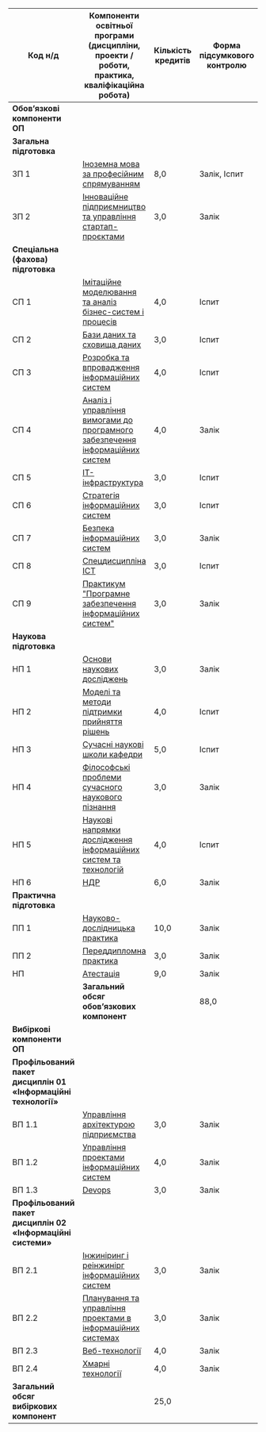 | Код н/д | Компоненти освітньої програми (дисципліни, проекти / роботи, практика, кваліфікаційна робота)                                                                                  | Кількість кредитів | Форма підсумкового контролю |
|---------|------------------------------------------------------------------------------------------------------------------------------------------------------------------------------|--------------------|------------------------------|
| **Обов’язкові компоненти ОП**                                                                                                                                                                     |                    |                              |
| **Загальна підготовка**                                                                                                                                                                               |                    |                              |
| ЗП 1    | [Іноземна мова за професійним спрямуванням](http://web.kpi.kharkov.ua/ist/wp-content/uploads/sites/235/2024/09/ZP1_Anglijska-mova-za-prof-spryamuvannyam-1.pdf)            | 8,0                | Залік, Іспит                 |
| ЗП 2    | [Інноваційне підприємництво та управління стартап-проєктами](http://web.kpi.kharkov.ua/ist/wp-content/uploads/sites/235/2024/09/ZP2_Innovatsijne-pidpryyemnytstvo-ta-upravlinnya-SP-1.pdf) | 3,0                | Залік                        |
| **Спеціальна (фахова) підготовка**                                                                                                                                                                |                    |                              |
| СП 1    | [Імітаційне моделювання та аналіз бізнес-систем і процесів](http://web.kpi.kharkov.ua/ist/wp-content/uploads/sites/235/2024/09/SP1_Imit_modelyuvannya-1.pdf)                        | 4,0                | Іспит                        |
| СП 2    | [Бази даних та сховища даних](http://web.kpi.kharkov.ua/ist/wp-content/uploads/sites/235/2024/09/SP2_BazyDanyhShovDanyh_2024.pdf)                                                | 3,0                | Іспит                        |
| СП 3    | [Розробка та впровадження інформаційних систем](http://web.kpi.kharkov.ua/ist/wp-content/uploads/sites/235/2024/09/SP3_RozrobkaVprovadzhennyaIS_2024.pdf)                             | 4,0                | Іспит                        |
| СП 4    | [Аналіз і управління вимогами до програмного забезпечення інформаційних систем](http://web.kpi.kharkov.ua/ist/wp-content/uploads/sites/235/2024/09/SP4_Analiz-i-upravlinnya-vymogamy-do-PZIS-1.pdf) | 4,0                | Залік                        |
| СП 5    | [ІТ-інфраструктура](http://web.kpi.kharkov.ua/ist/wp-content/uploads/sites/235/2024/09/SP5_IT-infrastruktura_2024.pdf)                                                           | 3,0                | Іспит                        |
| СП 6    | [Стратегія інформаційних систем](http://web.kpi.kharkov.ua/ist/wp-content/uploads/sites/235/2024/09/SP6_Strategiya-informatsijnyh-system-ONP.pdf)                               | 3,0                | Іспит                        |
| СП 7    | [Безпека інформаційних систем](http://web.kpi.kharkov.ua/ist/wp-content/uploads/sites/235/2024/09/SP7_Bezpeka_informatsijnyh_system-1.pdf)                                         | 3,0                | Залік                        |
| СП 8    | [Спецдисципліна ІСТ](http://web.kpi.kharkov.ua/ist/wp-content/uploads/sites/235/2024/09/SP8_Spetsdystsyplina-IST.pdf)                                                               | 3,0                | Іспит                        |
| СП 9    | [Практикум "Програмне забезпечення інформаційних систем"](http://web.kpi.kharkov.ua/ist/wp-content/uploads/sites/235/2024/09/SP9_Praktykum-PZ-IS-1.pdf)                              | 3,0                | Залік                        |
| **Наукова підготовка**                                                                                                                                                                             |                    |                              |
| НП 1    | [Основи наукових досліджень](http://web.kpi.kharkov.ua/ist/wp-content/uploads/sites/235/2024/09/NP1_Osnovy-naukovyh-doslidzhen_1_9.pdf)                                             | 3,0                | Залік                        |
| НП 2    | [Моделі та методи підтримки прийняття рішень](http://web.kpi.kharkov.ua/ist/wp-content/uploads/sites/235/2024/09/NP2_ModeliMetodyPidtrymkyPryjnyattyaRishen.pdf)                          | 4,0                | Іспит                        |
| НП 3    | [Сучасні наукові школи кафедри](http://web.kpi.kharkov.ua/ist/wp-content/uploads/sites/235/2024/09/NP3_Suchasni-naukovi-shkoli-kafedry.pdf)                                          | 5,0                | Іспит                        |
| НП 4    | [Філософські проблеми сучасного наукового пізнання](http://web.kpi.kharkov.ua/ist/wp-content/uploads/sites/235/2024/09/NP4_FILOSOVSKI-PROBLEMY-SUCHASNOGO-NAUKOVOGO-PIZNANNYA.pdf)            | 3,0                | Залік                        |
| НП 5    | [Наукові напрямки дослідження інформаційних систем та технологій](http://web.kpi.kharkov.ua/ist/wp-content/uploads/sites/235/2024/09/NP5_Naukovi-napryamky-doslidzhennya-informatsijnyh-system-ta-tehnologij_1_9.pdf) | 4,0                | Іспит                        |
| НП 6    | [НДР](http://web.kpi.kharkov.ua/ist/wp-content/uploads/sites/235/2024/09/NP6_NDR_1_9.pdf)                                                                                                 | 6,0                | Залік                        |
| **Практична підготовка**                                                                                                                                                                         |                    |                              |
| ПП 1    | [Науково-дослідницька практика](http://web.kpi.kharkov.ua/ist/wp-content/uploads/sites/235/2024/09/PP1_NaukovoDoslPraktyka_1_9.pdf)                                                  | 10,0               | Залік                        |
| ПП 2    | [Переддипломна практика](http://web.kpi.kharkov.ua/ist/wp-content/uploads/sites/235/2024/09/PP2_PereddyplomnaPraktyka_1_9.pdf)                                                       | 3,0                | Залік                        |
| НП      | [Атестація](http://web.kpi.kharkov.ua/ist/wp-content/uploads/sites/235/2024/09/Nad1_Atestatsiya_1_9.pdf)                                                                                    | 9,0                | Залік                        |
|         | **Загальний обсяг обов’язкових компонент**                                                                                                                                                    |                    | 88,0                         |
| **Вибіркові компоненти ОП**                                                                                                                                                                       |                    |                              |
| **Профільований пакет дисциплін 01 «Інформаційні технології»**                                                                                                                              |                    |                              |
| ВП 1.1  | [Управління архітектурою підприємства](http://web.kpi.kharkov.ua/ist/wp-content/uploads/sites/235/2024/09/VP1.1_Analiz-ta-proektyvannya-system.pdf)                                      | 3,0                | Залік                        |
| ВП 1.2  | [Управління проектами інформаційних систем](http://web.kpi.kharkov.ua/ist/wp-content/uploads/sites/235/2024/09/VP1.2_Upravlinnya-proyektamy-IS-1.pdf)                                       | 4,0                | Залік                        |
| ВП 1.3  | [Devops](http://web.kpi.kharkov.ua/ist/wp-content/uploads/sites/235/2024/09/VP1.3_DevOps.pdf)                                                                                               | 3,0                | Залік                        |
| **Профільований пакет дисциплін 02 «Інформаційні системи»**                                                                                                                                |                    |                              |
| ВП 2.1  | [Інжиніринг і реінжинірг інформаційних систем](http://web.kpi.kharkov.ua/ist/wp-content/uploads/sites/235/2024/09/VP2.1_Inzhyniryng-i-reinzhyniring-IS_1_9.pdf)                              | 3,0                | Залік                        |
| ВП 2.2  | [Планування та управління проектами в інформаційних системах](http://web.kpi.kharkov.ua/ist/wp-content/uploads/sites/235/2024/09/VP2.2_Planuvannya-ta-upravlinnya-proyektamy-v-IS_1_9.pdf)         | 3,0                | Залік                        |
| ВП 2.3  | [Веб-технології](http://web.kpi.kharkov.ua/ist/wp-content/uploads/sites/235/2024/09/VP2.3_Veb-tehnolohiyi_1_9.pdf)                                                                        | 4,0                | Залік                        |
| ВП 2.4  | [Хмарні технології](http://web.kpi.kharkov.ua/ist/wp-content/uploads/sites/235/2024/09/VP2.4_Khmarnyi-naukovyi-centr.pdf)                                                              | 4,0                | Залік                        |
| **Загальний обсяг вибіркових компонент**                                                                                                                                                      |                    | 25,0                         |